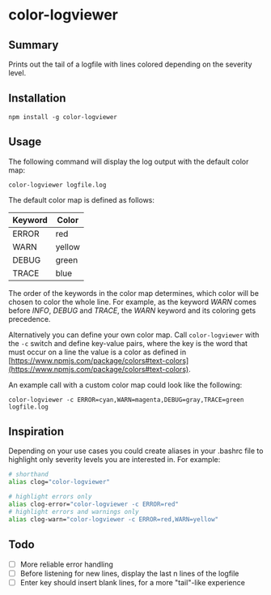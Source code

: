 # color-logviewer

## Summary

Prints out the tail of a logfile with lines colored depending on the severity level.

## Installation

`npm install -g color-logviewer`

## Usage

The following command will display the log output with the default color map:

`color-logviewer logfile.log`

The default color map is defined as follows:

| Keyword | Color   |
| ------- | ------- |
| ERROR   | red     |
| WARN    | yellow  |
| DEBUG   | green   |
| TRACE   | blue    |

The order of the keywords in the color map determines, which color will be chosen to color the whole line. For example,
as the keyword _WARN_ comes before _INFO_, _DEBUG_ and _TRACE_, the _WARN_ keyword and its coloring gets precedence.

Alternatively you can define your own color map. Call `color-logviewer` with the `-c` switch and define key-value pairs,
where the key is the word that must occur on a line the value is a color as defined in
[https://www.npmjs.com/package/colors#text-colors](https://www.npmjs.com/package/colors#text-colors).

An example call with a custom color map could look like the following:

`color-logviewer -c ERROR=cyan,WARN=magenta,DEBUG=gray,TRACE=green logfile.log`

## Inspiration

Depending on your use cases you could create aliases in your .bashrc file to highlight only severity levels you are
interested in. For example:

```bash
# shorthand
alias clog="color-logviewer"

# highlight errors only
alias clog-error="color-logviewer -c ERROR=red"
# highlight errors and warnings only
alias clog-warn="color-logviewer -c ERROR=red,WARN=yellow"
```

## Todo

* [ ] More reliable error handling
* [ ] Before listening for new lines, display the last n lines of the logfile
* [ ] Enter key should insert blank lines, for a more "tail"-like experience

